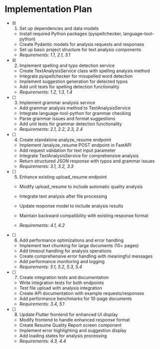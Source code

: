 # Implementation Plan

- [x] 1. Set up dependencies and data models


  - Install required Python packages (pyspellchecker, language-tool-python)
  - Create Pydantic models for analysis requests and responses
  - Set up basic project structure for text analysis components
  - _Requirements: 1.1, 2.1, 3.1_


- [x] 2. Implement spelling and typo detection service

  - Create TextAnalysisService class with spelling analysis method
  - Integrate pyspellchecker for misspelled word detection
  - Implement suggestion generation for detected typos
  - Add unit tests for spelling detection functionality
  - _Requirements: 1.2, 1.3, 1.4_


- [ ] 3. Implement grammar analysis service
  - Add grammar analysis method to TextAnalysisService
  - Integrate language-tool-python for grammar checking
  - Parse grammar issues and format suggestions
  - Add unit tests for grammar detection functionality
  - _Requirements: 2.1, 2.2, 2.3, 2.4_



- [ ] 4. Create standalone analyze_resume endpoint
  - Implement /analyze_resume POST endpoint in FastAPI
  - Add request validation for text input parameter
  - Integrate TextAnalysisService for comprehensive analysis
  - Return structured JSON response with typos and grammar issues
  - _Requirements: 3.1, 3.2, 3.3_

- [ ] 5. Enhance existing upload_resume endpoint
  - Modify upload_resume to include automatic quality analysis
  - Integrate text analysis after file processing
  - Update response model to include analysis results


  - Maintain backward compatibility with existing response format
  - _Requirements: 4.1, 4.2_

- [ ] 6. Add performance optimizations and error handling
  - Implement text chunking for large documents (10+ pages)
  - Add timeout handling for analysis operations
  - Create comprehensive error handling with meaningful messages
  - Add performance monitoring and logging
  - _Requirements: 5.1, 5.2, 5.3, 5.4_

- [ ] 7. Create integration tests and documentation
  - Write integration tests for both endpoints
  - Test file upload with analysis integration
  - Create API documentation with example requests/responses
  - Add performance benchmarks for 10-page documents
  - _Requirements: 3.4, 5.1_

- [ ] 8. Update Flutter frontend for enhanced UI display
  - Modify frontend to handle enhanced response format
  - Create Resume Quality Report screen component
  - Implement error highlighting and suggestion display
  - Add loading states for analysis processing
  - _Requirements: 4.3, 4.4_